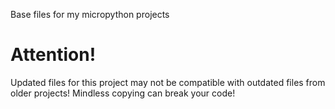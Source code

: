 Base files for my micropython projects


# Attention!
Updated files for this project may not be compatible with outdated files from older projects! 
Mindless copying can break your code!